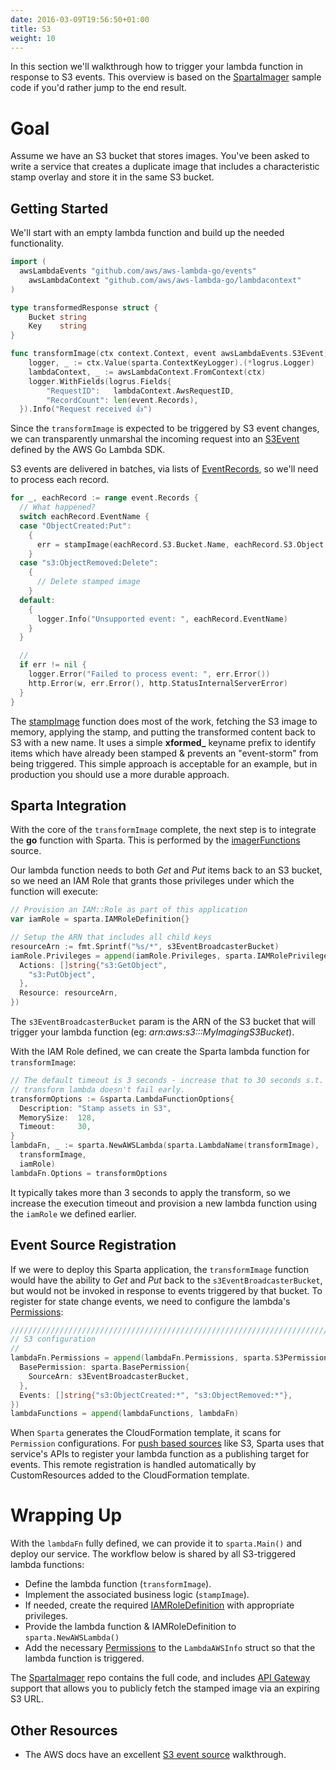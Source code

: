 ```yaml
---
date: 2016-03-09T19:56:50+01:00
title: S3
weight: 10
---
```



In this section we'll walkthrough how to trigger your lambda function in response to S3 events.  This overview is based on the [SpartaImager](https://github.com/mweagle/SpartaImager) sample code if you'd rather jump to the end result.

# Goal

Assume we have an S3 bucket that stores images.  You've been asked to write a service that creates a duplicate image that includes a characteristic stamp overlay and store it in the same S3 bucket.

## Getting Started

We'll start with an empty lambda function and build up the needed functionality.

```go
import (
  awsLambdaEvents "github.com/aws/aws-lambda-go/events"
	awsLambdaContext "github.com/aws/aws-lambda-go/lambdacontext"
)

type transformedResponse struct {
	Bucket string
	Key    string
}

func transformImage(ctx context.Context, event awsLambdaEvents.S3Event) ([]transformedResponse, error) {
	logger, _ := ctx.Value(sparta.ContextKeyLogger).(*logrus.Logger)
	lambdaContext, _ := awsLambdaContext.FromContext(ctx)
	logger.WithFields(logrus.Fields{
		"RequestID":   lambdaContext.AwsRequestID,
		"RecordCount": len(event.Records),
  }).Info("Request received 👍")

```


Since the `transformImage` is expected to be triggered by S3 event changes, we can transparently unmarshal
the incoming request into an [S3Event](https://github.com/aws/aws-lambda-go/blob/master/events/s3.go#L9)
defined by the AWS Go Lambda SDK.

S3 events are delivered in batches, via lists of [EventRecords](https://godoc.org/github.com/mweagle/Sparta/aws/s3#EventRecord), so we'll need to process each record.

```go
for _, eachRecord := range event.Records {
  // What happened?
  switch eachRecord.EventName {
  case "ObjectCreated:Put":
    {
      err = stampImage(eachRecord.S3.Bucket.Name, eachRecord.S3.Object.Key, logger)
    }
  case "s3:ObjectRemoved:Delete":
    {
      // Delete stamped image
    }
  default:
    {
      logger.Info("Unsupported event: ", eachRecord.EventName)
    }
  }

  //
  if err != nil {
    logger.Error("Failed to process event: ", err.Error())
    http.Error(w, err.Error(), http.StatusInternalServerError)
  }
}
```

The [stampImage](https://github.com/mweagle/SpartaImager/blob/master/application.go#L57) function does most of the work, fetching the S3 image to memory,
applying the stamp, and putting the transformed content back to S3 with a new name.  It uses a simple **xformed_** keyname prefix to identify
items which have already been stamped & prevents an "event-storm" from being triggered.  This simple approach is acceptable for an example,
but in production you should use a more durable approach.

## Sparta Integration

With the core of the `transformImage` complete, the next step is to integrate the **go** function with Sparta.  This is performed by the [imagerFunctions](https://github.com/mweagle/SpartaImager/blob/master/application.go#L200) source.

Our lambda function needs to both *Get* and *Put* items back to an S3 bucket, so we need an IAM Role that grants those privileges under which the function will execute:

```go
// Provision an IAM::Role as part of this application
var iamRole = sparta.IAMRoleDefinition{}

// Setup the ARN that includes all child keys
resourceArn := fmt.Sprintf("%s/*", s3EventBroadcasterBucket)
iamRole.Privileges = append(iamRole.Privileges, sparta.IAMRolePrivilege{
  Actions: []string{"s3:GetObject",
    "s3:PutObject",
  },
  Resource: resourceArn,
})
```

The `s3EventBroadcasterBucket` param is the ARN of the S3 bucket that will trigger your lambda function (eg: _arn:aws:s3:::MyImagingS3Bucket_).

With the IAM Role defined, we can create the Sparta lambda function for `transformImage`:

```go
// The default timeout is 3 seconds - increase that to 30 seconds s.t. the
// transform lambda doesn't fail early.
transformOptions := &sparta.LambdaFunctionOptions{
  Description: "Stamp assets in S3",
  MemorySize:  128,
  Timeout:     30,
}
lambdaFn, _ := sparta.NewAWSLambda(sparta.LambdaName(transformImage),
  transformImage,
  iamRole)
lambdaFn.Options = transformOptions
```

It typically takes more than 3 seconds to apply the transform, so we increase the execution timeout and provision a new
lambda function using the `iamRole` we defined earlier.

## Event Source Registration

If we were to deploy this Sparta application, the `transformImage` function would have the ability to *Get* and *Put* back
to the `s3EventBroadcasterBucket`, but would not be invoked in response to events triggered by that bucket.  To register
for state change events, we need to configure the lambda's [Permissions](http://docs.aws.amazon.com/lambda/latest/dg/intro-permission-model.html):

```go
//////////////////////////////////////////////////////////////////////////////
// S3 configuration
//
lambdaFn.Permissions = append(lambdaFn.Permissions, sparta.S3Permission{
  BasePermission: sparta.BasePermission{
    SourceArn: s3EventBroadcasterBucket,
  },
  Events: []string{"s3:ObjectCreated:*", "s3:ObjectRemoved:*"},
})
lambdaFunctions = append(lambdaFunctions, lambdaFn)
```

When `Sparta` generates the CloudFormation template, it scans for `Permission` configurations.
For [push based sources](http://docs.aws.amazon.com/lambda/latest/dg/intro-invocation-modes.html) like S3, Sparta uses that
service's APIs to register your lambda function as a publishing target for events.  This remote registration is handled
 automatically by CustomResources added to the CloudFormation template.

# Wrapping Up

With the `lambdaFn` fully defined, we can provide it to `sparta.Main()` and deploy our service.  The workflow below is shared by all S3-triggered lambda functions:

  * Define the lambda function (`transformImage`).
  * Implement the associated business logic  (`stampImage`).
  * If needed, create the required [IAMRoleDefinition](https://godoc.org/github.com/mweagle/Sparta*IAMRoleDefinition) with appropriate privileges.
  * Provide the lambda function & IAMRoleDefinition to `sparta.NewAWSLambda()`
  * Add the necessary [Permissions](https://godoc.org/github.com/mweagle/Sparta#LambdaAWSInfo) to the `LambdaAWSInfo` struct so that the lambda function is triggered.

The [SpartaImager](https://github.com/mweagle/SpartaImager) repo contains the full code, and includes [API Gateway](/reference/apigateway) support that allows you to publicly fetch the stamped image via an expiring S3 URL.

## Other Resources

  * The AWS docs have an excellent [S3 event source](http://docs.aws.amazon.com/lambda/latest/dg/getting-started-amazons3-events.html) walkthrough.
